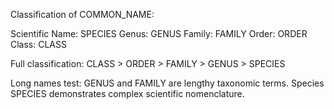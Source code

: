 Classification of COMMON_NAME:

Scientific Name: SPECIES
Genus: GENUS
Family: FAMILY
Order: ORDER  
Class: CLASS

Full classification: CLASS > ORDER > FAMILY > GENUS > SPECIES

Long names test: GENUS and FAMILY are lengthy taxonomic terms.
Species SPECIES demonstrates complex scientific nomenclature. 
